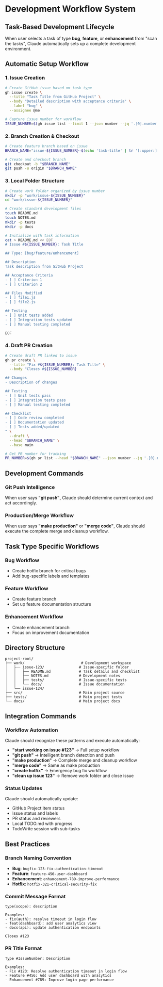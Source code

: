 # Development Workflow System

## Task-Based Development Lifecycle

When user selects a task of type **bug**, **feature**, or **enhancement** from "scan the tasks", Claude automatically sets up a complete development environment.

## Automatic Setup Workflow

### 1. Issue Creation
```bash
# Create GitHub issue based on task type
gh issue create \
  --title "Task Title from GitHub Project" \
  --body "Detailed description with acceptance criteria" \
  --label "bug" \
  --assignee @me

# Capture issue number for workflow
ISSUE_NUMBER=$(gh issue list --limit 1 --json number --jq '.[0].number')
```

### 2. Branch Creation & Checkout
```bash
# Create feature branch based on issue
BRANCH_NAME="issue-${ISSUE_NUMBER}-$(echo 'task-title' | tr '[:upper:]' '[:lower:]' | sed 's/ /-/g')"

# Create and checkout branch
git checkout -b "$BRANCH_NAME"
git push -u origin "$BRANCH_NAME"
```

### 3. Local Folder Structure
```bash
# Create work folder organized by issue number
mkdir -p "work/issue-${ISSUE_NUMBER}"
cd "work/issue-${ISSUE_NUMBER}"

# Create standard development files
touch README.md
touch NOTES.md
mkdir -p tests
mkdir -p docs

# Initialize with task information
cat > README.md << EOF
# Issue #${ISSUE_NUMBER}: Task Title

## Type: [bug/feature/enhancement]

## Description
Task description from GitHub Project

## Acceptance Criteria
- [ ] Criterion 1
- [ ] Criterion 2

## Files Modified
- [ ] file1.js
- [ ] file2.js

## Testing
- [ ] Unit tests added
- [ ] Integration tests updated
- [ ] Manual testing completed

EOF
```

### 4. Draft PR Creation
```bash
# Create draft PR linked to issue
gh pr create \
  --title "Fix #${ISSUE_NUMBER}: Task Title" \
  --body "Closes #${ISSUE_NUMBER}

## Changes
- Description of changes

## Testing
- [ ] Unit tests pass
- [ ] Integration tests pass
- [ ] Manual testing completed

## Checklist
- [ ] Code review completed
- [ ] Documentation updated
- [ ] Tests added/updated
" \
  --draft \
  --head "$BRANCH_NAME" \
  --base main

# Get PR number for tracking
PR_NUMBER=$(gh pr list --head "$BRANCH_NAME" --json number --jq '.[0].number')
```

## Development Commands

### Git Push Intelligence
When user says **"git push"**, Claude should determine current context and act accordingly.

### Production/Merge Workflow
When user says **"make production"** or **"merge code"**, Claude should execute the complete merge and cleanup workflow.

## Task Type Specific Workflows

### Bug Workflow
- Create hotfix branch for critical bugs
- Add bug-specific labels and templates

### Feature Workflow  
- Create feature branch
- Set up feature documentation structure

### Enhancement Workflow
- Create enhancement branch
- Focus on improvement documentation

## Directory Structure

```
project-root/
├── work/                          # Development workspace
│   ├── issue-123/                # Issue-specific folder
│   │   ├── README.md             # Task details and checklist
│   │   ├── NOTES.md              # Development notes
│   │   ├── tests/                # Issue-specific tests
│   │   └── docs/                 # Issue documentation
│   └── issue-124/
├── src/                          # Main project source
├── tests/                        # Main project tests
└── docs/                         # Main project docs
```

## Integration Commands

### Workflow Automation
Claude should recognize these patterns and execute automatically:

- **"start working on issue #123"** → Full setup workflow
- **"git push"** → Intelligent branch detection and push
- **"make production"** → Complete merge and cleanup workflow
- **"merge code"** → Same as make production
- **"create hotfix"** → Emergency bug fix workflow
- **"clean up issue 123"** → Remove work folder and close issue

### Status Updates
Claude should automatically update:
- GitHub Project item status
- Issue status and labels
- PR status and reviewers
- Local TODO.md with progress
- TodoWrite session with sub-tasks

## Best Practices

### Branch Naming Convention
- **Bug**: `bugfix-123-fix-authentication-timeout`
- **Feature**: `feature-456-user-dashboard`  
- **Enhancement**: `enhancement-789-improve-performance`
- **Hotfix**: `hotfix-321-critical-security-fix`

### Commit Message Format
```
type(scope): description

Examples:
- fix(auth): resolve timeout in login flow
- feat(dashboard): add user analytics view
- docs(api): update authentication endpoints

Closes #123
```

### PR Title Format
```
Type #IssueNumber: Description

Examples:
- Fix #123: Resolve authentication timeout in login flow
- Feature #456: Add user dashboard with analytics
- Enhancement #789: Improve login page performance
```